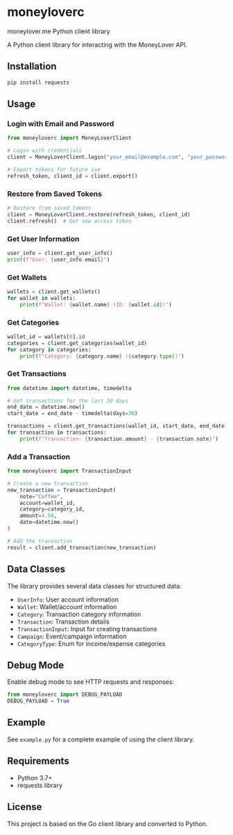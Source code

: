 # moneyloverc
moneylover.me Python client library

A Python client library for interacting with the MoneyLover API.

## Installation

```bash
pip install requests
```

## Usage

### Login with Email and Password

```python
from moneyloverc import MoneyLoverClient

# Login with credentials
client = MoneyLoverClient.login("your_email@example.com", "your_password")

# Export tokens for future use
refresh_token, client_id = client.export()
```

### Restore from Saved Tokens

```python
# Restore from saved tokens
client = MoneyLoverClient.restore(refresh_token, client_id)
client.refresh()  # Get new access token
```

### Get User Information

```python
user_info = client.get_user_info()
print(f"User: {user_info.email}")
```

### Get Wallets

```python
wallets = client.get_wallets()
for wallet in wallets:
    print(f"Wallet: {wallet.name} (ID: {wallet.id})")
```

### Get Categories

```python
wallet_id = wallets[0].id
categories = client.get_categories(wallet_id)
for category in categories:
    print(f"Category: {category.name} ({category.type})")
```

### Get Transactions

```python
from datetime import datetime, timedelta

# Get transactions for the last 30 days
end_date = datetime.now()
start_date = end_date - timedelta(days=30)

transactions = client.get_transactions(wallet_id, start_date, end_date)
for transaction in transactions:
    print(f"Transaction: {transaction.amount} - {transaction.note}")
```

### Add a Transaction

```python
from moneyloverc import TransactionInput

# Create a new transaction
new_transaction = TransactionInput(
    note="Coffee",
    account=wallet_id,
    category=category_id,
    amount=4.50,
    date=datetime.now()
)

# Add the transaction
result = client.add_transaction(new_transaction)
```

## Data Classes

The library provides several data classes for structured data:

- `UserInfo`: User account information
- `Wallet`: Wallet/account information
- `Category`: Transaction category information
- `Transaction`: Transaction details
- `TransactionInput`: Input for creating transactions
- `Campaign`: Event/campaign information
- `CategoryType`: Enum for income/expense categories

## Debug Mode

Enable debug mode to see HTTP requests and responses:

```python
from moneyloverc import DEBUG_PAYLOAD
DEBUG_PAYLOAD = True
```

## Example

See `example.py` for a complete example of using the client library.

## Requirements

- Python 3.7+
- requests library

## License

This project is based on the Go client library and converted to Python.

